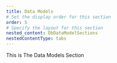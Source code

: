 ```yaml
---
title: Data Models
# Set the display order for this section
order: 5
# Specify the layout for this section
nested_content: DbDataModelSections
nestedContentType: tabs
---
```

This is The Data Models Section